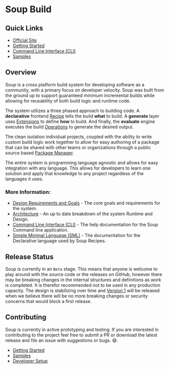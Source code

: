 # Soup Build

## Quick Links
* [Official Site](https://www.soupbuild.com/)
* [Getting Started](./docs/Getting-Started.md)
* [Command Line Interface (CLI)](./docs/CLI.md)
* [Samples](./docs/Samples.md)

## Overview
Soup is a cross platform build system for developing software as a community, with a primary focus on developer velocity. Soup was built from the ground up to support guaranteed minimum incremental builds while allowing for reusability of both build logic and runtime code.

The system utilizes a three phased approach to building code. A **declarative** frontend [Recipe](./docs/Architecture/Recipe.md) tells the build **what** to build. A **generate** layer uses [Extensions](./docs/Architecture/Build-Extension.md) to define **how** to build. And finally, the **evaluate** engine executes the build [Operations](./docs/Architecture/Build-Operation.md) to generate the desired output.

The clean isolation individual projects, coupled with the ability to write custom build logic work together to allow for easy authoring of a package that can be shared with other teams or organizations through a public source based [Package Manager](https://www.soupbuild.com/).

The entire system is programming language agnostic and allows for easy integration with any language. This allows for developers to learn one solution and apply that knowledge to any project regardless of the languages it uses.

### More Information:
* [Design Requirements and Goals](./docs/Design-Requirements-Goals.md) - The core goals and requirements for the system.
* [Architecture](./docs/Architecture.md) - An up to date breakdown of the system Runtime and Design.
* [Command Line Interface (CLI)](./docs/CLI.md) - The help documentation for the Soup Command line application.
* [Simple Minimal Language (SML)](./docs/SML.md) - The documentation for the Declarative language used by Soup Recipes.

## Release Status
Soup is currently in an `Beta` stage. This means that anyone is welcome to play around with the source code or the releases on GitHub, however there may be breaking changes in the internal structures and definitions as work is completed. It is therefor recommended not to be used in any production capacity. The design is stabilizing over time and [Version 1](https://github.com/soup-build/soup/milestone/2) will be released when we believe there will be no more breaking changes or security concerns that would block a first release.

## Contributing
Soup is currently in active prototyping and testing. If you are interested in contributing to the project feel free to submit a PR or download the latest release and file an issue with suggestions or bugs. :smile:.
* [Getting Started](./docs/Getting-Started.md)
* [Samples](./docs/Samples.md)
* [Developer Setup](./docs/Developer-Setup.md)
